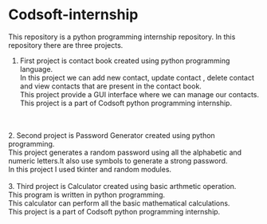 # Codsoft-internship
This repository is a python programming internship repository. In this repository there are three projects. 
1. First project is contact book created using python programming language. <br>In this project we can add new contact, update contact , delete contact and view contacts that are present in the contact book.<br>This project provide a GUI interface where we can manage our contacts.<br> This project is a part of Codsoft python programming internship. 
<br>
<br>
2. Second project is Password Generator created using python programming.<br>
This project generates a random password using all the alphabetic and numeric letters.It also use symbols to generate a strong password.
<br>
In this project I used tkinter and random modules. 
<br>
<br>
3. Third project is Calculator created using basic arthmetic operation. <br>This program is written in python programming.<br>This calculator can perform all the basic mathematical calculations.<br>This project is a part of Codsoft python programming internship.